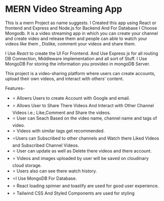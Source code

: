 # **MERN Video Streaming App**
This is a mern Project as name suggests. I Created this app using React or frontend and Express and Node.js for Backend And For Database I Choose Mongodb. 
It is a video streaming app in which you can create your channel and create video and release them and people can able to watch your videos like them , Dislike, comment your videos and share them.

I Use *React* to create the UI For Frontend.
And Use Express js for all routing DB Connection, Middleware implementation and  all sort of Stuff.
I Use MongoDB For storing the information you provideo in mongoDB Server.

This project is a video-sharing platform where users can create accounts, upload their own videos, and interact with others' content.

 Features-
* ⭐ Allowrs Users to create Account with Google and email.
* ⭐ Allows User to Share There Videos And Interact with Other Channel Videos i.e.; Like,Comment and Share the videos.
* ⭐ User can Seach Based on the video name, channel name and tags of video.
* ⭐ Videos with similar tags get recommended.
* ⭐Users can Subscribed to other channels and Watch there Liked Videos and Subscribed Channel Videos.
* ⭐ User can update as well as Delete there videos and there account.
* ⭐ Videos and images uploaded by user will be saved on cloudinary cloud storage.
* ⭐ Users also can see there watch history.
* ⭐I Use MongoDB For Database. 
* ⭐ React loading spinner and toastify are used for good user experience.
* ⭐ Tailwind CSS And Styled Components are used for styling
